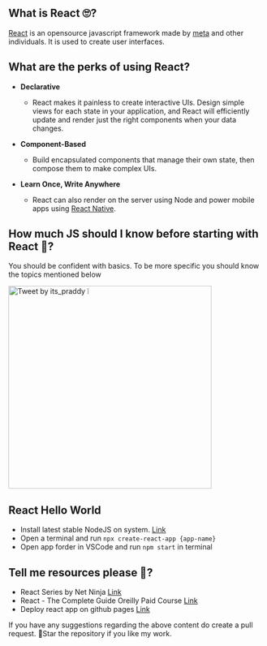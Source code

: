 ## What is React 🙄?
[React](https://reactjs.org/) is an opensource javascript framework made by [meta](https://about.facebook.com/meta/) and other individuals. It is used to create user interfaces.

## What are the perks of using React?
- **Declarative**
    - React makes it painless to create interactive UIs. Design simple views for each state in your application, and React will efficiently update and render just the right components when your data changes.

- **Component-Based**
    - Build encapsulated components that manage their own state, then compose them to make complex UIs.

- **Learn Once, Write Anywhere**
    - React can also render on the server using Node and power mobile apps using [React Native](https://reactnative.dev/).

## How much JS should I know before starting with React 🤔?
You should be confident with basics. To be more specific you should know the topics mentioned below 

<img width="400" alt="Tweet by its_praddy ❕" src="https://user-images.githubusercontent.com/43271546/156990947-f97221d6-476a-4919-a0c0-7654ad0bac5a.png">

## React Hello World
- Install latest stable NodeJS on system. [Link](https://nodejs.org/en/)
- Open a terminal and run `npx create-react-app {app-name}`
- Open app forder in VSCode and run `npm start` in terminal

## Tell me resources please 🤗?
- React Series by Net Ninja [Link](https://www.youtube.com/playlist?list=PL4cUxeGkcC9gZD-Tvwfod2gaISzfRiP9d)
- React - The Complete Guide Oreilly Paid Course [Link](https://learning.oreilly.com/videos/react-the/9781801812603/)
- Deploy react app on github pages [Link](https://itspraddy.medium.com/hosting-your-react-app-on-github-pages-%EF%B8%8F-2f40b86e98e9)

If you have any suggestions regarding the above content do create a pull request. 🌟Star the repository if you like my work.
